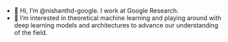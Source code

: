 - 👋 Hi, I’m @nishanthd-google. I work at Google Research.
- 👀 I’m interested in theoretical machine learning and playing around with deep learning models and architectures to advance our understanding of the field.
<!--- - 🌱 I’m currently learning ...
- 💞️ I’m looking to collaborate on ...
- 📫 How to reach me ...
--->

<!---
nishanthd-google/nishanthd-google is a ✨ special ✨ repository because its `README.md` (this file) appears on your GitHub profile.
You can click the Preview link to take a look at your changes.
--->
